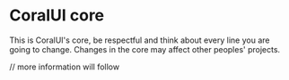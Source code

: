 # CoralUI core

This is CoralUI's core, be respectful and think about every line you are going to change.
Changes in the core may affect other peoples' projects.

// more information will follow
